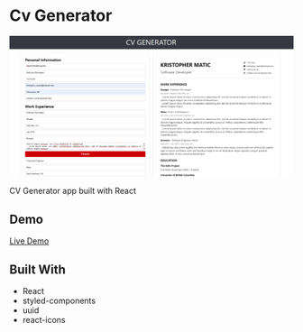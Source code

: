 # Cv Generator

![](preview/preview.png)

CV Generator app built with React

## Demo

[Live Demo](https://kmatic.github.io/cv-project/)

## Built With 

- React
- styled-components
- uuid
- react-icons
